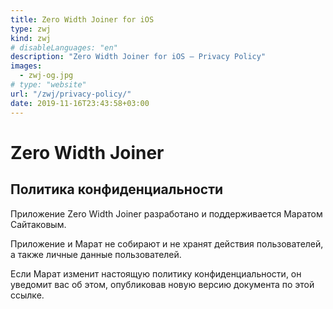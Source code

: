 ```yaml
---
title: Zero Width Joiner for iOS
type: zwj
kind: zwj
# disableLanguages: "en"
description: "Zero Width Joiner for iOS — Privacy Policy"
images:
  - zwj-og.jpg
# type: "website"
url: "/zwj/privacy-policy/"
date: 2019-11-16T23:43:58+03:00
---
```

# Zero Width Joiner

## Политика конфиденциальности

Приложение Zero Width Joiner разработано и поддерживается Маратом Сайтаковым.

Приложение и Марат не собирают и не хранят действия пользователей, а также личные данные пользователей.

Если Марат изменит настоящую политику конфиденциальности, он уведомит вас об этом, опубликовав новую версию документа по этой ссылке.
